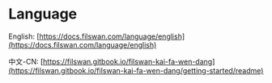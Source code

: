 # Language

English: [https://docs.filswan.com/language/english](https://docs.filswan.com/language/english)

中文-CN:  [https://filswan.gitbook.io/filswan-kai-fa-wen-dang](https://filswan.gitbook.io/filswan-kai-fa-wen-dang/getting-started/readme)
